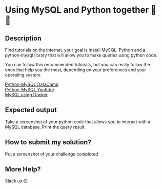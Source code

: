 # Using MySQL and Python together 🐘 🐍
## Description

Find tutorials on the internet, your goal is install MySQL, Python and a python-mysql library that will allow you to make queries using python code.

You can follow this recommended tutorials, but you can really follow the ones that help you the most, depending on your preferences and your operating system.

[Python-MySQL DataCamp](https://www.datacamp.com/tutorial/mysql-python) <br>
[Python-MySQL Youtube](https://www.youtube.com/watch?v=BnzZ7nrKlF0) <br>
[MySQL using Docker](https://www.youtube.com/watch?v=kOrGN36ViaU) <br>


## Expected output

Take a screenshot of your python code that allows you to interact with a MySQL database. Print the query result.

## How to submit my solution?

Put a screenshot of your challenge completed

## More Help?

Slack us 😉


